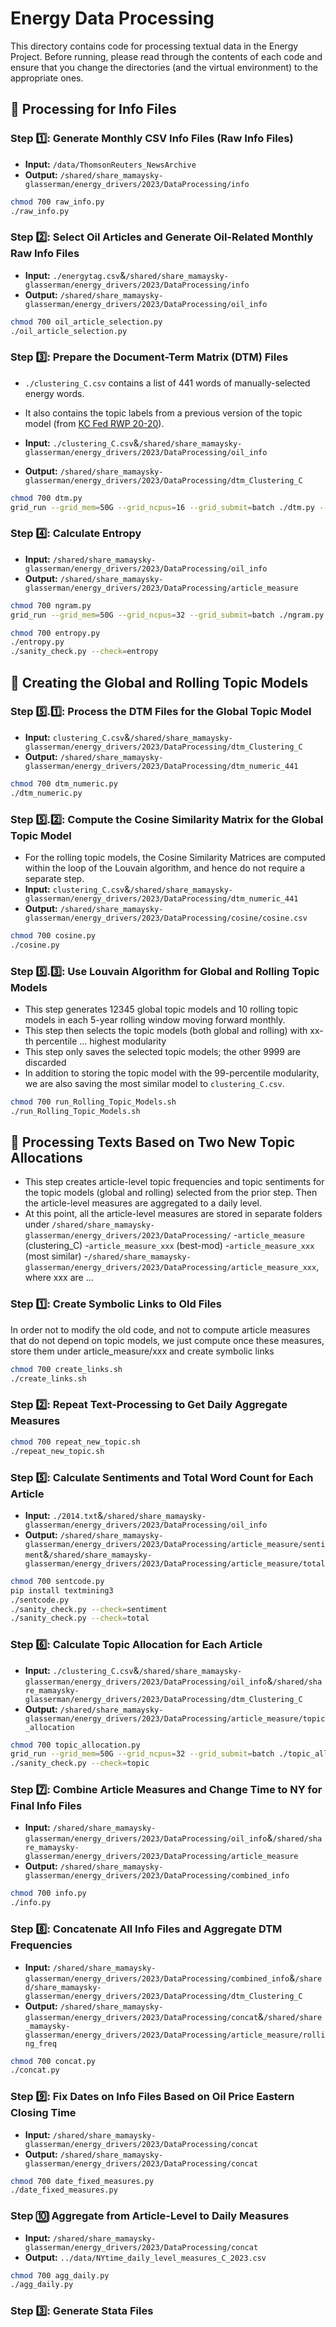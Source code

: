 # Energy Data Processing

This directory contains code for processing textual data in the Energy Project. Before running, please read through the contents of each code and ensure that you change the directories (and the virtual environment) to the appropriate ones.

## :file_folder: Processing for Info Files

### Step :one:: Generate Monthly CSV Info Files (Raw Info Files)
- **Input:** `/data/ThomsonReuters_NewsArchive`
- **Output:** `/shared/share_mamaysky-glasserman/energy_drivers/2023/DataProcessing/info`
```bash
chmod 700 raw_info.py
./raw_info.py
```

### Step :two:: Select Oil Articles and Generate Oil-Related Monthly Raw Info Files
- **Input:** `./energytag.csv`&`/shared/share_mamaysky-glasserman/energy_drivers/2023/DataProcessing/info`
- **Output:** `/shared/share_mamaysky-glasserman/energy_drivers/2023/DataProcessing/oil_info`
```bash
chmod 700 oil_article_selection.py
./oil_article_selection.py
```

### Step :three:: Prepare the Document-Term Matrix (DTM) Files
- `./clustering_C.csv` contains a list of 441 words of manually-selected energy words.
- It also contains the topic labels from a previous version of the topic model (from [KC Fed RWP 20-20]([url](https://www.kansascityfed.org/research/research-working-papers/predicting-the-oil-market/))).

- **Input:** `./clustering_C.csv`&`/shared/share_mamaysky-glasserman/energy_drivers/2023/DataProcessing/oil_info`
- **Output:** `/shared/share_mamaysky-glasserman/energy_drivers/2023/DataProcessing/dtm_Clustering_C`
```bash
chmod 700 dtm.py
grid_run --grid_mem=50G --grid_ncpus=16 --grid_submit=batch ./dtm.py --usePandas=
```

### Step :four:: Calculate Entropy
- **Input:** `/shared/share_mamaysky-glasserman/energy_drivers/2023/DataProcessing/oil_info`
- **Output:** `/shared/share_mamaysky-glasserman/energy_drivers/2023/DataProcessing/article_measure`
```bash
chmod 700 ngram.py
grid_run --grid_mem=50G --grid_ncpus=32 --grid_submit=batch ./ngram.py

chmod 700 entropy.py
./entropy.py
./sanity_check.py --check=entropy
```

## :file_folder: Creating the Global and Rolling Topic Models

### Step :five:.:one:: Process the DTM Files for the Global Topic Model
- **Input:** `clustering_C.csv`&`/shared/share_mamaysky-glasserman/energy_drivers/2023/DataProcessing/dtm_Clustering_C`
- **Output:** `/shared/share_mamaysky-glasserman/energy_drivers/2023/DataProcessing/dtm_numeric_441`
```bash
chmod 700 dtm_numeric.py
./dtm_numeric.py
```

### Step :five:.:two:: Compute the Cosine Similarity Matrix for the Global Topic Model

- For the rolling topic models, the Cosine Similarity Matrices are computed within the loop of the Louvain algorithm, and hence do not require a separate step.
- **Input:** `clustering_C.csv`&`/shared/share_mamaysky-glasserman/energy_drivers/2023/DataProcessing/dtm_numeric_441`
- **Output:** `/shared/share_mamaysky-glasserman/energy_drivers/2023/DataProcessing/cosine/cosine.csv`
```bash
chmod 700 cosine.py
./cosine.py
```

### Step :five:.:three:: Use Louvain Algorithm for Global and Rolling Topic Models
- This step generates 12345 global topic models and 10 rolling topic models in each 5-year rolling window moving forward monthly.
- This step then selects the topic models (both global and rolling) with xx-th percentile ... highest modularity
- This step only saves the selected topic models; the other 9999 are discarded
- In addition to storing the topic model with the 99-percentile modularity, we are also saving the most similar model to `clustering_C.csv`.
```bash
chmod 700 run_Rolling_Topic_Models.sh
./run_Rolling_Topic_Models.sh
```

## :file_folder: Processing Texts Based on Two New Topic Allocations
- This step creates article-level topic frequencies and topic sentiments for the topic models (global and rolling) selected from the prior step. Then the article-level measures are aggregated to a daily level.
- At this point, all the article-level measures are stored in separate folders under `/shared/share_mamaysky-glasserman/energy_drivers/2023/DataProcessing/`
  -`article_measure` (clustering_C)
  -`article_measure_xxx` (best-mod)
  -`article_measure_xxx` (most similar)
  -`/shared/share_mamaysky-glasserman/energy_drivers/2023/DataProcessing/article_measure_xxx`, where xxx are ...

### Step :one:: Create Symbolic Links to Old Files
In order not to modify the old code, and not to compute article measures that do not depend on topic models, we just compute once these measures, store them under article_measure/xxx and create symbolic links 
```bash
chmod 700 create_links.sh
./create_links.sh
```

### Step :two:: Repeat Text-Processing to Get Daily Aggregate Measures
```bash
chmod 700 repeat_new_topic.sh
./repeat_new_topic.sh
```

### Step :five:: Calculate Sentiments and Total Word Count for Each Article

- **Input:** `./2014.txt`&`/shared/share_mamaysky-glasserman/energy_drivers/2023/DataProcessing/oil_info`
- **Output:** `/shared/share_mamaysky-glasserman/energy_drivers/2023/DataProcessing/article_measure/sentiment`&`/shared/share_mamaysky-glasserman/energy_drivers/2023/DataProcessing/article_measure/total`
```bash
chmod 700 sentcode.py
pip install textmining3
./sentcode.py
./sanity_check.py --check=sentiment
./sanity_check.py --check=total
```

### Step :six:: Calculate Topic Allocation for Each Article
- **Input:** `./clustering_C.csv`&`/shared/share_mamaysky-glasserman/energy_drivers/2023/DataProcessing/oil_info`&`/shared/share_mamaysky-glasserman/energy_drivers/2023/DataProcessing/dtm_Clustering_C`
- **Output:** `/shared/share_mamaysky-glasserman/energy_drivers/2023/DataProcessing/article_measure/topic_allocation`
```bash
chmod 700 topic_allocation.py
grid_run --grid_mem=50G --grid_ncpus=32 --grid_submit=batch ./topic_allocation.py
./sanity_check.py --check=topic
```

### Step :seven:: Combine Article Measures and Change Time to NY for Final Info Files
- **Input:** `/shared/share_mamaysky-glasserman/energy_drivers/2023/DataProcessing/oil_info`&`/shared/share_mamaysky-glasserman/energy_drivers/2023/DataProcessing/article_measure`
- **Output:** `/shared/share_mamaysky-glasserman/energy_drivers/2023/DataProcessing/combined_info`
```bash
chmod 700 info.py
./info.py
```

### Step :eight:: Concatenate All Info Files and Aggregate DTM Frequencies
- **Input:** `/shared/share_mamaysky-glasserman/energy_drivers/2023/DataProcessing/combined_info`&`/shared/share_mamaysky-glasserman/energy_drivers/2023/DataProcessing/dtm_Clustering_C`
- **Output:** `/shared/share_mamaysky-glasserman/energy_drivers/2023/DataProcessing/concat`&`/shared/share_mamaysky-glasserman/energy_drivers/2023/DataProcessing/article_measure/rolling_freq`
```bash
chmod 700 concat.py
./concat.py
```

### Step :nine:: Fix Dates on Info Files Based on Oil Price Eastern Closing Time
- **Input:** `/shared/share_mamaysky-glasserman/energy_drivers/2023/DataProcessing/concat`
- **Output:** `/shared/share_mamaysky-glasserman/energy_drivers/2023/DataProcessing/concat`
```bash
chmod 700 date_fixed_measures.py
./date_fixed_measures.py
```

### Step :keycap_ten: Aggregate from Article-Level to Daily Measures
- **Input:** `/shared/share_mamaysky-glasserman/energy_drivers/2023/DataProcessing/concat`
- **Output:** `../data/NYtime_daily_level_measures_C_2023.csv`
```bash
chmod 700 agg_daily.py
./agg_daily.py
```

### Step :three:: Generate Stata Files
